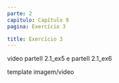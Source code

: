 ```yaml
---
parte: 2
capitulo: Capítulo 9
pagina: Exercício 3

title: Exercício 3
---
```


video parteII 2.1_ex5 e parteII 2.1_ex6

template imagem/video
